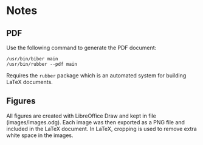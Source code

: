 # Notes

## PDF

Use the following command to generate the PDF document:

```shell
/usr/bin/biber main
/usr/bin/rubber --pdf main
```

Requires the `rubber` package which is an automated system for building LaTeX documents.

## Figures

All figures are created with LibreOffice Draw and kept in file (images/images.odg). Each image was
then exported as a PNG file and included in the LaTeX document. In LaTeX, cropping is used to remove
extra white space in the images.
